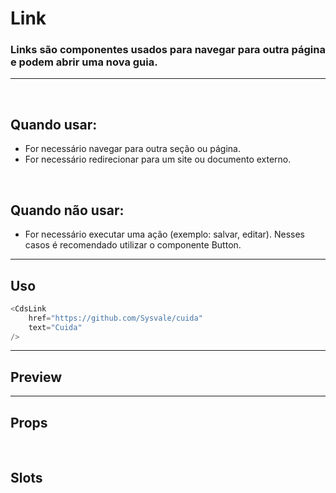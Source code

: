 # Link

### Links são componentes usados ​​para navegar para outra página e podem abrir uma nova guia.
---
<br />

## Quando usar:
- For necessário navegar para outra seção ou página.
- For necessário redirecionar para um site ou documento externo.

<br />

## Quando não usar:
- For necessário executar uma ação (exemplo: salvar, editar). Nesses casos é recomendado utilizar o componente Button.

---

## Uso

```js
<CdsLink
	href="https://github.com/Sysvale/cuida"
	text="Cuida"
/>
```

---

## Preview

<PreviewBuilder
	:component="CdsLink"
	:events="cdsLinkEvents"
	href="https://github.com/Sysvale/cuida"
	text="Cuida"
/>

---

## Props

<APITable
	name="Link"
	section="props"
/>
<br />

## Slots

<APITable
	name="Link"
	section="slots"
/>

<script setup>
import CdsLink from '@/components/Link.vue';
</script>
